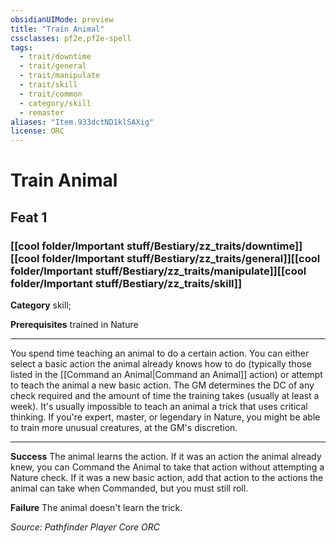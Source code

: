 ```yaml
---
obsidianUIMode: preview
title: "Train Animal"
cssclasses: pf2e,pf2e-spell
tags:
  - trait/downtime
  - trait/general
  - trait/manipulate
  - trait/skill
  - trait/common
  - category/skill
  - remaster
aliases: "Item.933dctND1klSAXig"
license: ORC
---
```

# Train Animal
## Feat 1
### [[cool folder/Important stuff/Bestiary/zz_traits/downtime]][[cool folder/Important stuff/Bestiary/zz_traits/general]][[cool folder/Important stuff/Bestiary/zz_traits/manipulate]][[cool folder/Important stuff/Bestiary/zz_traits/skill]]

**Category** skill; 



**Prerequisites** trained in Nature
* * *
You spend time teaching an animal to do a certain action. You can either select a basic action the animal already knows how to do (typically those listed in the [[Command an Animal|Command an Animal]] action) or attempt to teach the animal a new basic action. The GM determines the DC of any check required and the amount of time the training takes (usually at least a week). It's usually impossible to teach an animal a trick that uses critical thinking. If you're expert, master, or legendary in Nature, you might be able to train more unusual creatures, at the GM's discretion.

* * *

**Success** The animal learns the action. If it was an action the animal already knew, you can Command the Animal to take that action without attempting a Nature check. If it was a new basic action, add that action to the actions the animal can take when Commanded, but you must still roll.

**Failure** The animal doesn't learn the trick.

*Source: Pathfinder Player Core*
*ORC*